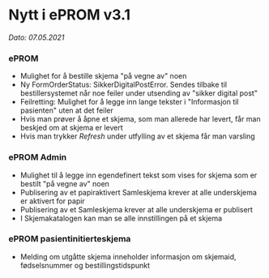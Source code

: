 # Nytt i ePROM v3.1
*Dato: 07.05.2021*

### ePROM
* Mulighet for å bestille skjema "på vegne av" noen
* Ny FormOrderStatus: SikkerDigitalPostError. Sendes tilbake til bestillersystemet når noe feiler under utsending av "sikker digital post"
* Feilretting: Mulighet for å legge inn lange tekster i "Informasjon til pasienten" uten at det feiler
* Hvis man prøver å åpne et skjema, som man allerede har levert, får man beskjed om at skjema er levert
* Hvis man trykker _Refresh_ under utfylling av et skjema får man varsling

### ePROM Admin
* Mulighet til å legge inn egendefinert tekst som vises for skjema som er bestilt "på vegne av" noen
* Publisering av et papiraktivert Samleskjema krever at alle underskjema er aktivert for papir
* Publisering av et Samleskjema krever at alle underskjema er publisert
* I Skjemakatalogen kan man se alle innstillingen på et skjema

### ePROM pasientinitierteskjema
* Melding om utgåtte skjema inneholder informasjon om skjemaid, fødselsnummer og bestillingstidspunkt

